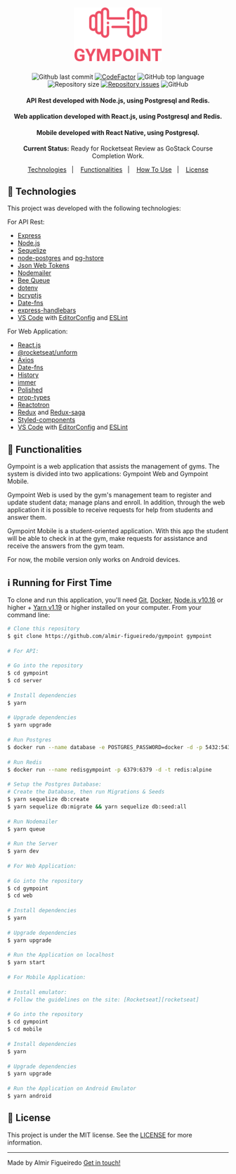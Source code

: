 <h1 align="center">
  <img alt="Gympoint" title="Gympoint" src="./web/src/assets/logo.png" width="200px" />
  <br>
</h1>

<p align="center">
<img alt="Github last commit" src="https://img.shields.io/github/last-commit/almir-figueiredo/gympoint">
<a href="https://www.codefactor.io/repository/github/almir-figueiredo/gympoint"><img src="https://www.codefactor.io/repository/github/almir-figueiredo/gympoint/badge" alt="CodeFactor" /></a>
<img alt="GitHub top language" src="https://img.shields.io/github/languages/top/almir-figueiredo/gympoint">
<img alt="Repository size" src="https://img.shields.io/github/repo-size/almir-figueiredo/gympoint.svg">
<a href="https://github.com/almir-figueiredo/gympoint/issues"><img alt="Repository issues" src="https://img.shields.io/github/issues/almir-figueiredo/gympoint.svg"></a>
<img alt="GitHub" src="https://img.shields.io/github/license/almir-figueiredo/gympoint.svg">
</p>

<h4 align="center">API Rest developed with Node.js, using Postgresql and Redis.</h4>
<h4 align="center">Web application developed with React.js, using Postgresql and Redis.</h4>
<h4 align="center">Mobile developed with React Native, using Postgresql.</h4>
<p align="center"><strong>Current Status:</strong> Ready for Rocketseat Review as GoStack Course Completion Work.</p>


<p align="center">
  <a href="#rocket-technologies">Technologies</a>&nbsp;&nbsp;&nbsp;|&nbsp;&nbsp;&nbsp;
  <a href="#construction-functionalities">Functionalities</a>&nbsp;&nbsp;&nbsp;|&nbsp;&nbsp;&nbsp;
  <a href="#information_source-runnig-for-first-time">How To Use</a>&nbsp;&nbsp;&nbsp;|&nbsp;&nbsp;&nbsp;
  <a href="#memo-license">License</a>
</p>

## :rocket: Technologies

This project was developed with the following technologies:

For API Rest:

- [Express][express]
- [Node.js][nodejs]
- [Sequelize][sequelize]
- [node-postgres][pg] and [pg-hstore][pg-hstore]
- [Json Web Tokens][jwt]
- [Nodemailer][nodemailer]
- [Bee Queue][bee]
- [dotenv][dotenv]
- [bcryptjs][bcryptjs]
- [Date-fns][date-fns]
- [express-handlebars][exphbs]
- [VS Code][vc] with [EditorConfig][vceditconfig] and [ESLint][vceslint]

For Web Application:

- [React.js][reactjs]
- [@rocketseat/unform][@rocketseat/unform]
- [Axios][axios]
- [Date-fns][date-fns]
- [History][history]
- [immer][immer]
- [Polished][polished]
- [prop-types][prop-types]
- [Reactotron][reactotron]
- [Redux][redux] and [Redux-saga][redux-saga]
- [Styled-components][styled-components]
- [VS Code][vc] with [EditorConfig][vceditconfig] and [ESLint][vceslint]

## :notebook: Functionalities

Gympoint is a web application that assists the management of gyms. The system is divided into two applications: Gympoint Web and Gympoint Mobile. 

Gympoint Web is used by the gym's management team to register and update student data; manage plans and enroll. In addition, through the web application it is possible to receive requests for help from students and answer them. 

Gympoint Mobile is a student-oriented application. With this app the student will be able to check in at the gym, make requests for assistance and receive the answers from the gym team.

For now, the mobile version only works on Android devices.


## :information_source: Running for First Time

To clone and run this application, you'll need [Git](https://git-scm.com), [Docker](https://www.docker.com), [Node.js v10.16][nodejs] or higher + [Yarn v1.19][yarn] or higher installed on your computer. From your command line:

```bash
# Clone this repository
$ git clone https://github.com/almir-figueiredo/gympoint gympoint

# For API:

# Go into the repository
$ cd gympoint
$ cd server

# Install dependencies
$ yarn

# Upgrade dependencies
$ yarn upgrade

# Run Postgres
$ docker run --name database -e POSTGRES_PASSWORD=docker -d -p 5432:5432 -d postgres:11

# Run Redis
$ docker run --name redisgympoint -p 6379:6379 -d -t redis:alpine

# Setup the Postgres Database:
# Create the Database, then run Migrations & Seeds
$ yarn sequelize db:create 
$ yarn sequelize db:migrate && yarn sequelize db:seed:all

# Run Nodemailer
$ yarn queue

# Run the Server
$ yarn dev

# For Web Application:

# Go into the repository
$ cd gympoint
$ cd web

# Install dependencies
$ yarn

# Upgrade dependencies
$ yarn upgrade

# Run the Application on localhost
$ yarn start

# For Mobile Application:

# Install emulator:
# Follow the guidelines on the site: [Rocketseat][rocketseat]

# Go into the repository
$ cd gympoint
$ cd mobile

# Install dependencies
$ yarn

# Upgrade dependencies
$ yarn upgrade

# Run the Application on Android Emulator
$ yarn android

```


## :memo: License
This project is under the MIT license. See the [LICENSE](./LICENSE) for more information.

---

Made by Almir Figueiredo [Get in touch!](https://www.linkedin.com/in/almir-figueiredo-b23b53b9/)

[nodejs]: https://nodejs.org/
[yarn]: https://yarnpkg.com/
[vc]: https://code.visualstudio.com/
[vceditconfig]: https://marketplace.visualstudio.com/items?itemName=EditorConfig.EditorConfig
[vceslint]: https://marketplace.visualstudio.com/items?itemName=dbaeumer.vscode-eslint
[express]: https://expressjs.com
[sequelize]: https://sequelize.org
[pg]:https://github.com/brianc/node-postgres
[pg-hstore]: https://github.com/scarney81/pg-hstore
[jwt]: https://jwt.io/
[nodemailer]: https://nodemailer.com/about/
[bee]: https://bee-queue.com/
[dotenv]: https://github.com/motdotla/dotenv#readme
[bcryptjs]: https://github.com/dcodeIO/bcrypt.js/
[date-fns]: https://date-fns.org/
[exphbs]: https://github.com/ericf/express-handlebars
[rocketseat]: https://docs.rocketseat.dev/ambiente-react-native/introducao
[reactjs]: https://pt-br.reactjs.org/
[@rocketseat/unform]: https://github.com/Rocketseat/unform
[axios]: https://github.com/axios/axios
[history]: https://www.npmjs.com/package/history?activeTab=versions
[immer]: https://github.com/immerjs/immer
[polished]: https://github.com/styled-components/polished
[prop-types]: https://www.npmjs.com/package/prop-types
[reactotron]: https://github.com/infinitered/reactotron
[redux]: https://redux.js.org/  
[redux-saga]: https://github.com/redux-saga/redux-saga
[styled-components]: https://www.styled-components.com/


